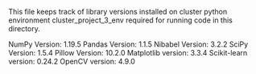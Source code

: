 This file keeps track of library versions installed on cluster python environment cluster_project_3_env required for running code in this directory. 

NumPy Version: 1.19.5
Pandas Version: 1.1.5
Nibabel Version: 3.2.2
SciPy Version: 1.5.4
Pillow Version: 10.2.0
Matplotlib version: 3.3.4
Scikit-learn version: 0.24.2
OpenCV version: 4.9.0
